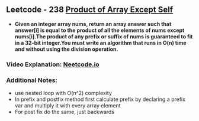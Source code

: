 ## Leetcode - 238 [Product of Array Except Self](https://leetcode.com/problems/product-of-array-except-self/description/)

- **Given an integer array nums, return an array answer such that answer[i] is equal to the product of all the elements of nums except nums[i].The product of any prefix or suffix of nums is guaranteed to fit in a 32-bit integer.You must write an algorithm that runs in O(n) time and without using the division operation.**

### Video Explanation: [Neetcode.io](https://youtu.be/bNvIQI2wAjk?si=EQm1ibGnIbFNOQXe)

### Additional Notes:
- use nested loop with O(n^2) complexity
- In prefix and postfix method first calculate prefix by declaring a prefix var and multiply it with every array element
- For post fix do the same, just backwards